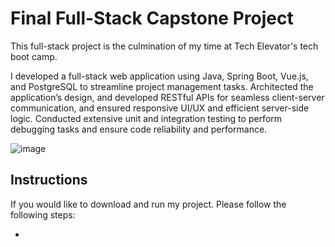 # Final Full-Stack Capstone Project

This full-stack project is the culmination of my time at Tech Elevator's tech boot camp.

I developed a full-stack web application using Java, Spring Boot, Vue.js, and PostgreSQL to
streamline project management tasks. Architected the application’s design, and developed RESTful APIs for seamless client-server
communication, and ensured responsive UI/UX and efficient server-side logic. Conducted extensive unit and integration testing
to perform debugging tasks and ensure code reliability and performance.

![image](https://github.com/user-attachments/assets/d6fec717-768f-41b6-8ade-e5c19ac5643b)

## Instructions

If you would like to download and run my project. Please follow the following steps:

- 
